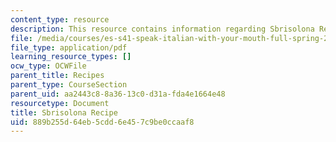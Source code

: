 ```yaml
---
content_type: resource
description: This resource contains information regarding Sbrisolona Recipe.
file: /media/courses/es-s41-speak-italian-with-your-mouth-full-spring-2012/889b255d64eb5cdd6e457c9be0ccaaf8_MITES_S41S12_recipe_10.pdf
file_type: application/pdf
learning_resource_types: []
ocw_type: OCWFile
parent_title: Recipes
parent_type: CourseSection
parent_uid: aa2443c8-8a36-13c0-d31a-fda4e1664e48
resourcetype: Document
title: Sbrisolona Recipe
uid: 889b255d-64eb-5cdd-6e45-7c9be0ccaaf8
---
```

